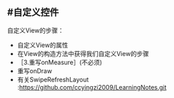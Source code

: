 #自定义控件
---
自定义View的步骤：

- 自定义View的属性
- 在View的构造方法中获得我们自定义View的步骤
- ［3.重写onMeasure］(不必须)
- 重写onDraw
- 有关SwipeRefreshLayout :https://github.com/ccyingzi2009/LearningNotes.git